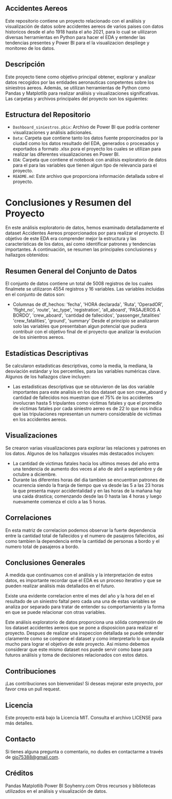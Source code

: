 ## Accidentes Aereos

Este repositorio contiene un proyecto relacionado con el análisis y visualización de datos sobre accidentes aereos de varios paises con datos historicos desde el año 1918 hasta el año 2021, para lo cual se ulilizaron diversas herramientas en Python para hacer el EDA y entender las tendencias presentes y Power BI para el la visualizacion despliege y monitoreo de los datos.

## Descripción

Este proyecto tiene como objetivo principal obtener, explorar y analizar datos recogidos por las entidades aeronauticas conpetentes sobre los siniestros aereos. Además, se utilizan herramientas de Python como Pandas y Matplotlib para realizar análisis y visualizaciones significativas. Las carpetas y archivos principales del proyecto son los siguientes:

## Estructura del Repositorio

- `Dashboard_siniestros.pbix`: Archivo de Power BI que podría contener visualizaciones y análisis adicionales.
- `Data`: Carpeta que contiene tanto los datos fuente proporcinados por la ciudad como los datos resultado del EDA, generados o procesados y exportados a formato .xlsx pora el proyecto los cuales se utilizan para realizar las diferentes visualizaciones en Power BI.
- `EDA`: Carpeta que contiene el notebook con análisis exploratorio de datos para el para las variables que tienen algun tipo de relevancia para el proyecto.
- `README.md`: Este archivo que proporciona información detallada sobre el proyecto.

# Conclusiones y Resumen del Proyecto

En este análisis exploratorio de datos, hemos examinado detalladamente el dataset Accidentes Aereos proporcionados por para realizar el proyecto. El objetivo de este EDA era comprender mejor la estructura y las características de los datos, así como identificar patrones y tendencias importantes. A continuación, se resumen las principales conclusiones y hallazgos obtenidos:

## Resumen General del Conjunto de Datos

El conjunto de datos contiene un total de 5008 registros de los cuales finalmete se utilizaron 4554 registros y 16 variables.
Las variables incluidas en el conjunto de datos son:
- Columnas de df_hechos: 'fecha', 'HORA declarada', 'Ruta', 'OperadOR', 'flight_no', 'route', 'ac_type', 'registration', 'all_aboard', 'PASAJEROS A BORDO', 'crew_aboard', 'cantidad de fallecidos', 'passenger_fatalities' 'crew_fatalities', 'ground', 'summary'
Desde el principio se analizaron solo las variables que presentaban algun potencial que pudiera contribuir con el objetivo final de el proyecto que analizar la evolucion de los sinientros aereos.


## Estadísticas Descriptivas

Se calcularon estadísticas descriptivas, como la media, la mediana, la desviación estándar y los percentiles, para las variables numéricas clave. Algunos de los hallazgos clave incluyen:
- Las estadisticas descriptivas que se obtuvieron de las dos variable importantes para este analisis en los dos dataset que son crew_aboard y cantidad de fallecidos nos muestran que el 75% de los accidentes involucran hasta 5 tripulantes como victimas fatales y que el promedio de victimas fatales por cada siniestro aereo es de 22 lo que nos indica que las tripulaciones representan un numero considerable de victimas en los accidentes aereos.


## Visualizaciones

Se crearon varias visualizaciones para explorar las relaciones y patrones en los datos. Algunos de los hallazgos visuales más destacados incluyen:
- La cantidad de victimas fatales hacia los ultimos meses del año entra una tendencia de aumento dos veces al año de abril a septiembre y de octubre a diciembre.
- Durante las diferentes horas del dia tambien se encuentran patrones de ocurrencia siendo la franja de tiempo que va desde las 5 a las 23 horas la que presenta mayor accidentalidad y en las horas de la mañana hay una caida drastica; comenzando desde las 0 hasta las 4 horas y luego nuevamente comienza el ciclo a las 5 horas. 


## Correlaciones

En esta matriz de correlacion podemos observar la fuerte dependencia entre la cantidad total de fallecidos y el numero de pasajeros fallecidos, asi como tambien la dependencia entre la cantidad de personas a bordo y el numero total de pasajeros a bordo.


## Conclusiones Generales

A medida que continuamos con el análisis y la interpretación de estos datos, es importante recordar que el EDA es un proceso iterativo y que se pueden realizar análisis más detallados en el futuro.

Existe una evidente correlacion entre el mes del año y la hora del en el resultado de un siniestro faltal pero cada una una de estas variables se analiza por separado para tratar de entender su comportamiento y la forma en que se puede relacionar con otras variables.

Este análisis exploratorio de datos proporciona una sólida comprensión de los dataset accidentes aereos que se pone a disposicion para realizar el proyecto. Despues de realizar una inspeccion detallada se puede entender claramente como se compone el dataset y como interpretarlo lo que ayuda mucho para lograr el objetivo de este proyecto. Asi mismo debemos considerar que este mismo dataset nos puede servir como base para futuros análisis y toma de decisiones relacionados con estos datos.

## Contribuciones
¡Las contribuciones son bienvenidas! Si deseas mejorar este proyecto, por favor crea un pull request.

## Licencia
Este proyecto está bajo la Licencia MIT. Consulta el archivo LICENSE para más detalles.

## Contacto
Si tienes alguna pregunta o comentario, no dudes en contactarme a través de gio75388@gmail.com.

## Créditos
Pandas
Matplotlib
Power BI
Soyhenry.com
Otros recursos y bibliotecas utilizados en el análisis y visualización de datos.
